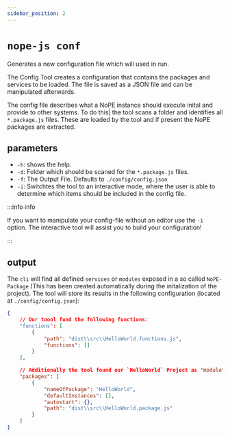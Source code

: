 ```yaml
---
sidebar_position: 2
---
```


# `nope-js conf`

Generates a new configuration file which will used in run.

The Config Tool creates a configuration that contains the packages and services to be loaded. The file is saved as a JSON file and can be manipulated afterwards. 

The config file describes what a NoPE instance should execute inital and provide to other systems. To do this| the tool scans a folder and identifies all `*.package.js` files.  These are loaded by the tool and if present the NoPE packages are extracted.


## parameters

- `-h`: shows the help.
- `-d`: Folder which should be scaned for the `*.package.js` files.
- `-f`: The Output File. Defaults to `./config/config.json`
- `-i`: Switchtes the tool to an interactive mode, where the user is able to determine which items should be included in the config file. 

:::info info

If you want to manipulate your config-file without an editor use the `-i` option. The interactive tool will assist you to build your configuration!

:::


## output

The `cli` will find all defined `services` or `modules` exposed in a so called `NoPE-Package` (This has been created automatically during the initalization of the project). The tool will store its results in the following configuration (located at `./config/config.json`):

```json
{
    // Our toool fund the following functions:
    "functions": [
        {
            "path": "dist\\src\\HelloWorld.functions.js",
            "functions": []
        }
    ],

    // Additionally the tool found our `HelloWorld` Project as "module"
    "packages": [
        {
            "nameOfPackage": "HelloWorld",
            "defaultInstances": [],
            "autostart": {},
            "path": "dist\\src\\HelloWorld.package.js"
        }
    ]
}
```